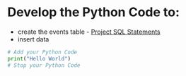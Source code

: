 # Develop the Python Code to:
* create the events table - [Project SQL Statements](https://github.com/jctmcclain/Python-Intro/blob/main/swimmingapp/database-notes.md)
* insert data

```python
# Add your Python Code
print("Hello World")
# Stop your Python Code
```
